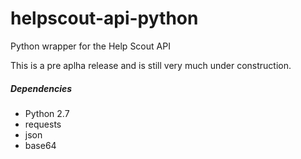 helpscout-api-python
====================



Python wrapper for the Help Scout API 

This is a pre aplha release and is still very much under construction.


<h5>
Dependencies
</h5>
<ul>
<li>
Python 2.7
</li>
<li>
requests
</li>
<li>
json
</li>
<li>
base64
</li>
</ul>

